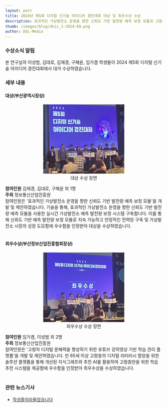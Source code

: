 ```yaml
---
layout: post
title: 2024년 제5회 디지털 신기술 아이디어 경진대회 대상 및 최우수상 수상
description: 효과적인 가상발전소 운영을 향한 신뢰도 기반 발전량 예측 보정 모듈과 고령자 디지털 문해력을 향상하기 위한 유튜브 강의영상 기반 학습 관리 플랫폼을 주제로 공모전 대거 수상
thumb: /images/blog/dnic_1-2024-09.png
author: DSL-Media
---
```

### 수상소식 알림
본 연구실의 이성범, 김대로, 김재경, 구해윤, 임가겸 학생들이 2024 제5회 디지털 신기술 아이디어 경진대회에서 대거 수상하였습니다.

### 세부 내용

#### 대상(부산광역시장상)

<div align='center'>
<figure> 
    <img src="/images/blog/dnic_2-2024-09.png" alt="디지털신기술대상" style="width:260px; height:auto;">
    <figcaption align='center'> 대상 수상 장면 </figcaption>
</figure>
</div>

**참여인원** 김재경, 김대로, 구해윤 외 1명<br>
**주최** 정보통신산업진흥원<br>
참여인원은 '효과적인 가상발전소 운영을 향한 신뢰도 기반 발전량 예측 보정 모듈'을 개발 및 제안하였습니다. 기술을 통해, 효과적인 가상발전소 운영을 향한 신뢰도 기반 발전량 예측 모듈을 사용한 실시간 가상발전소 예측 발전량 보정 시스템 구축합니다. 이를 통해 신뢰도 기반 예측 발전량 보정 모듈로 지속 가능하고 안정적인 전력망 구축 및 가상발전소 시장의 성장 도모함에 우수함을 인정받아 대상을 수상하였습니다.
<br><br>

#### 최우수상(부산정보산업진흥협회장상)

<div align='center'>
<figure> 
    <img src="/images/blog/dnic_3-2024-09.png" alt="디지털신기술최우수상" style="width:260px; height:auto;">
    <figcaption align='center'> 최우수상 수상 장면</figcaption>
</figure>
</div>

**참여인원** 임가겸, 이성범 외 2명<br>
**주최** 정보통신산업진흥원<br>
참여인원은 '고령자 디지털 문해력을 향상하기 위한 유튜브 강의영상 기반 학습 관리 플랫폼'을 개발 및 제안하였습니다. 만 65세 이상 고령층의 디지털 리터러시 함양을 위한 솔루션 플랫폼을 통해 개선된 지식그래프와 추천 AI를 활용하여 고령층만을 위한 학습 추천 시스템을 제공함에 우수함을 인정받아 최우수상을 수상하였습니다.
<br><br>

### 관련 뉴스기사
- [작성중이라들었습니다](https://www.busan.com/view/busan/view.php?code=2023091116070684585)
